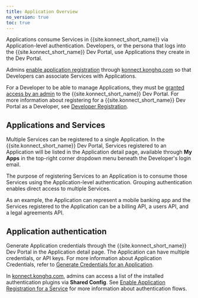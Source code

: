 ```yaml
---
title: Application Overview
no_version: true
toc: true
---
```


Applications consume Services in {{site.konnect_short_name}} via Application-level authentication. Developers, or the persona that logs into the {{site.konnect_short_name}} Dev Portal, use Applications they create in the Dev Portal.

Admins [enable application registration](/konnect/dev-portal/applications/enable-app-reg/) through [konnect.konghq.com](https://konnect.konghq.com) so that Developers can associate Services with Applications.

For a Developer to be able to manage Applications, they must be [granted access by an admin](/konnect/dev-portal/access-and-approval/manage-devs/) to the {{site.konnect_short_name}} Dev Portal. For more information about registering for a {{site.konnect_short_name}} Dev Portal as a Developer, see [Developer Registration](/konnect/dev-portal/access-and-approval/dev-reg/).

## Applications and Services

Multiple Services can be registered to a single Application. In the {{site.konnect_short_name}} Dev Portal, Services registered to an Application will be listed in the Application detail page, available through **My Apps** in the top-right corner dropdown menu beneath the Developer's login email.

The purpose of registering Services to an Application is to consume those Services using the Application-level authentication. Grouping authentication enables direct access to multiple Services.

As an example, the Application can represent a mobile banking app and the Services registered to the Application can be a billing API, a users API, and a legal agreements API.

## Application authentication

Generate Application credentials through the {{site.konnect_short_name}} Dev Portal in the Application detail page. The Application can have multiple credentials, or API keys. For more information about Application Credentials, refer to [Generate Credentials for an Application](/konnect/dev-portal/applications/dev-gen-creds/).

In [konnect.konghq.com](https://konnect.konghq.com), admins can access a list of the installed authentication plugins via **Shared Config**. See [Enable Application Registration for a Service](/konnect/dev-portal/applications/enable-app-reg/) for more information about authentication flows.
